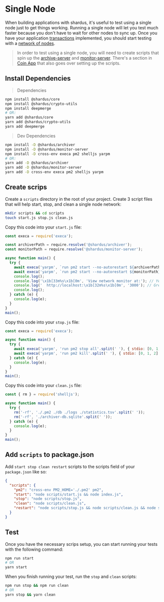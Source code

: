# Single Node

When building applications with shardus, it's useful to test using a single node just to get things working. Running a single node will let you test much faster because you don't have to wait for other nodes to sync up. Once you have your application [transactions](../development/transactions) implemented, you should start testing with a [network of nodes](./network-of-nodes).

> In order to test using a single node, you will need to create scripts that spin up the [archive-server](../../tools/archive-server) and [monitor-server](../../tools/monitor-server). There's a section in [Coin App](../../examples/coin-app-template) that also goes over setting up the scripts.

## Install Dependencies

> Dependencies

```bash
npm install @shardus/core
npm install @shardus/crypto-utils
npm install deepmerge
# OR:
yarn add @shardus/core
yarn add @shardus/crypto-utils
yarn add deepmerge
```

> Dev Dependencies

```bash
npm install -D @shardus/archiver
npm install -D @shardus/monitor-server
npm install -D cross-env execa pm2 shelljs yarpm
# OR:
yarn add -D @shardus/archiver
yarn add -D @shardus/monitor-server
yarn add -D cross-env execa pm2 shelljs yarpm
```

## Create scrips

Create a `scripts` directory in the root of your project. Create 3 script files that will help start, stop, and clean a single node network:

```bash
mkdir scripts && cd scripts
touch start.js stop.js clean.js
```

Copy this code into your `start.js` file:

```javascript
const execa = require('execa');

const archiverPath = require.resolve('@shardus/archiver');
const monitorPath = require.resolve('@shardus/monitor-server');

async function main() {
  try {
    await execa('yarpm', `run pm2 start --no-autorestart ${archiverPath}`.split(' '), { stdio: [0, 1, 2] });
    await execa('yarpm', `run pm2 start --no-autorestart ${monitorPath}`.split(' '), { stdio: [0, 1, 2] });
    console.log();
    console.log('\x1b[33m%s\x1b[0m', 'View network monitor at:'); // Yellow
    console.log('  http://localhost:\x1b[32m%s\x1b[0m', '3000'); // Green
    console.log();
  } catch (e) {
    console.log(e);
  }
}
main();
```

Copy this code into your `stop.js` file:

```javascript
const execa = require('execa');

async function main() {
  try {
    await execa('yarpm', 'run pm2 stop all'.split(' '), { stdio: [0, 1, 2] });
    await execa('yarpm', 'run pm2 kill'.split(' '), { stdio: [0, 1, 2] });
  } catch (e) {
    console.log(e);
  }
}
main();
```

Copy this code into your `clean.js` file:

```javascript
const { rm } = require('shelljs');

async function main() {
  try {
    rm('-rf', './.pm2 ./db ./logs ./statistics.tsv'.split(' '));
    rm('-rf', './archiver-db.sqlite'.split(' '));
  } catch (e) {
    console.log(e);
  }
}
main();
```

## Add `scripts` to package.json

Add `start stop clean restart` scripts to the scripts field of your `package.json` like so:

```json
{
  "scripts": {
    "pm2": "cross-env PM2_HOME='./.pm2' pm2",
    "start": "node scripts/start.js && node index.js",
    "stop": "node scripts/stop.js",
    "clean": "node scripts/clean.js",
    "restart": "node scripts/stop.js && node scripts/clean.js && node scripts/start.js && node index.js"
  }
}
```

## Test

Once you have the necessary scrips setup, you can start running your tests with the following command:

```bash
npm run start
# OR
yarn start
```

When you finish running your test, run the `stop` and `clean` scripts:

```bash
npm run stop && npm run clean
# OR
yarn stop && yarn clean
```
